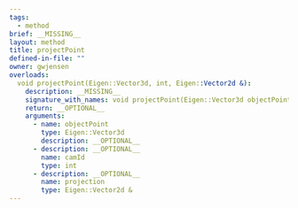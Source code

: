 ```yaml
---
tags:
  - method
brief: __MISSING__
layout: method
title: projectPoint
defined-in-file: ""
owner: gwjensen
overloads:
  void projectPoint(Eigen::Vector3d, int, Eigen::Vector2d &):
    description: __MISSING__
    signature_with_names: void projectPoint(Eigen::Vector3d objectPoint, int camId, Eigen::Vector2d & projection)
    return: __OPTIONAL__
    arguments:
      - name: objectPoint
        type: Eigen::Vector3d
        description: __OPTIONAL__
      - description: __OPTIONAL__
        name: camId
        type: int
      - description: __OPTIONAL__
        name: projection
        type: Eigen::Vector2d &
---
```

